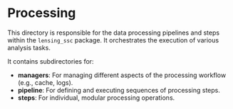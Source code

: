 # Processing

This directory is responsible for the data processing pipelines and steps within the `lensing_ssc` package. It orchestrates the execution of various analysis tasks.

It contains subdirectories for:

-   **managers**: For managing different aspects of the processing workflow (e.g., cache, logs).
-   **pipeline**: For defining and executing sequences of processing steps.
-   **steps**: For individual, modular processing operations.
